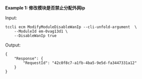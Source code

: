 **Example 1: 修改模块是否禁止分配外网ip**



Input: 

```
tccli ecm ModifyModuleDisableWanIp --cli-unfold-argument  \
    --ModuleId em-0vag13d1 \
    --DisableWanIp true
```

Output: 
```
{
    "Response": {
        "RequestId": "42c0f8c7-a1fb-4ba5-9e5d-fa3447331a12"
    }
}
```

